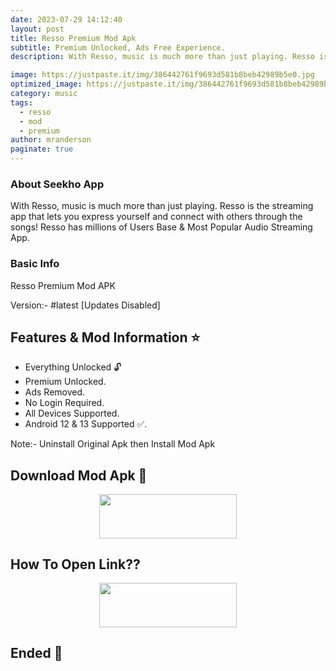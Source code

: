 ```yaml
---
date: 2023-07-29 14:12:40
layout: post
title: Resso Premium Mod Apk
subtitle: Premium Unlocked, Ads Free Experience.
description: With Resso, music is much more than just playing. Resso is the streaming app that lets you express yourself and connect with others through the songs!.

image: https://justpaste.it/img/386442761f9693d581b8beb42989b5e0.jpg
optimized_image: https://justpaste.it/img/386442761f9693d581b8beb42989b5e0.jpg
category: music
tags:
  - resso
  - mod
  - premium
author: mranderson
paginate: true
---
```


### About Seekho App 
With Resso, music is much more than just playing. Resso is the streaming app that lets you express yourself and connect with others through the songs! Resso has millions of Users Base & Most Popular Audio Streaming App.

### Basic Info
Resso Premium Mod APK

Version:- #latest [Updates Disabled]

<!--page-->

## Features & Mod Information ⭐

- Everything Unlocked 🔓
- Premium Unlocked.
- Ads Removed.
- No Login Required.
- All Devices Supported.
- Android 12 & 13 Supported ✅.

Note:- Uninstall Original Apk then Install Mod Apk


## Download Mod Apk 📩

<p align="center"><a href="https://9qr.de/wXxHK5"><img src="https://img.shields.io/badge/Download-Now-black?&style=for-the-badge&logo=download" width="220" height="70.45"></a></p>


## How To Open Link??

<p align="center"><a href="https://t.me/HowToRedirect/5"><img src="https://img.shields.io/badge/HowToOpen-Link-black?&style=for-the-badge&logo=telegram" width="220" height="70.45"></a></p>

## Ended 👀
